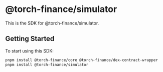 # @torch-finance/simulator

This is the SDK for @torch-finance/simulator.

## Getting Started

To start using this SDK:

```bash
pnpm install @torch-finance/core @torch-finance/dex-contract-wrapper
pnpm install @torch-finance/simulator
```
